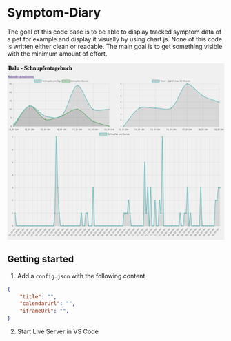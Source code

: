 # Symptom-Diary

The goal of this code base is to be able to display tracked symptom data of a pet for example and display it visually by using chart.js. None of this code is written either clean or readable. The main goal is to get something visible with the minimum amount of effort.

![Screenshot](Screenshot.png)

## Getting started

1. Add a `config.json` with the following content

```json
{
    "title": "",
    "calendarUrl": "",
    "iframeUrl": "",
}
```

2. Start Live Server in VS Code
